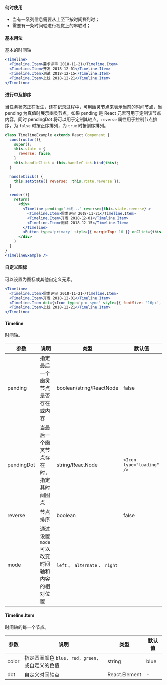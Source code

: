 <!-- # [timeline](http://naotu.baidu.com/file/8fe33cc76e42e57b77e69eb5232fe3ee?token=78e02616f9513201) -->

#### **何时使用**

- 当有一系列信息需要从上至下按时间排列时；
- 需要有一条时间轴进行视觉上的串联时；



#### **基本用法**
基本的时间轴
```jsx
<Timeline>
  <Timeline.Item>需求评审 2018-11-21</Timeline.Item>
  <Timeline.Item>开发 2018-12-01</Timeline.Item>
  <Timeline.Item>测试 2018-12-15</Timeline.Item>
  <Timeline.Item>上线 2018-12-21</Timeline.Item>
</Timeline>
```

#### **进行中及排序**
当任务状态正在发生，还在记录过程中，可用幽灵节点来表示当前的时间节点，当 pending 为真值时展示幽灵节点，如果 pending 是 React 元素可用于定制该节点内容，同时 pendingDot 将可以用于定制其轴点。`reverse` 属性用于控制节点排序，为 `false` 时按正序排列，为 `true` 时按倒序排列。
```jsx
class TimelineExample extends React.Component {
  constructor(){
    super();
    this.state = {
      reverse: false,
    }
    this.handleClick = this.handleClick.bind(this);
  }

  handleClick() {
    this.setState({ reverse: !this.state.reverse });
  }

  render(){
    return(
      <div>
        <Timeline pending='上线...' reverse={this.state.reverse} >
          <Timeline.Item>需求评审 2018-11-21</Timeline.Item>
          <Timeline.Item>开发 2018-12-01</Timeline.Item>
          <Timeline.Item>测试 2018-12-15</Timeline.Item>
        </Timeline>
        <Button type='primary' style={{ marginTop: 16 }} onClick={this.handleClick}>转换顺序</Button>
      </div>
    )
  }
}
<TimelineExample />

```

#### **自定义图标**
可以设置为图标或其他自定义元素。
```jsx
<Timeline>
  <Timeline.Item>需求评审 2018-11-21</Timeline.Item>
  <Timeline.Item>开发 2018-12-01</Timeline.Item>
  <Timeline.Item dot={<Icon type='pro-sync' style={{ fontSize: '16px', color: 'red' }} />} >测试 2018-12-15</Timeline.Item>
  <Timeline.Item>上线 2018-12-21</Timeline.Item>
</Timeline>
```

#### **Timeline**
时间轴。

| 参数      | 说明                                     | 类型       | 默认值 |
|----------|----------------------------------------|------------|-------|
| pending  | 指定最后一个幽灵节点是否存在或内容 | boolean/string/ReactNode | false  |
| pendingDot | 当最后一个幽灵节点存在时，指定其时间图点 | string/ReactNode | `<Icon type="loading" />` |
| reverse | 节点排序 | boolean | false |
| mode | 通过设置 `mode` 可以改变时间轴和内容的相对位置  | `left` 、 `alternate` 、 `right` |

#### **Timeline.Item**

时间轴的每一个节点。

| 参数      | 说明                                     | 类型       | 默认值 |
|----------|------------------------------------------|------------|-------|
| color   | 指定圆圈颜色 `blue, red, green`，或自定义的色值 | string | blue  |
| dot   | 自定义时间轴点 | React.Element | -  |
